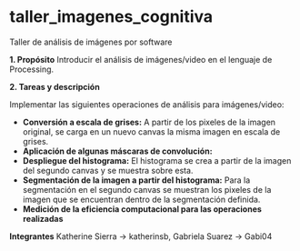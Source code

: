 # taller_imagenes_cognitiva
Taller de análisis de imágenes por software

**1. Propósito**
Introducir el análisis de imágenes/video en el lenguaje de Processing.

**2. Tareas y descripción**

Implementar las siguientes operaciones de análisis para imágenes/video:

- **Conversión a escala de grises:** A partir de los pixeles de la imagen original, se carga en un nuevo canvas la misma imagen en escala de grises.
- **Aplicación de algunas máscaras de convolución:**
- **Despliegue del histograma:** El histograma se crea a partir de la imagen del segundo canvas y se muestra sobre esta. 
- **Segmentación de la imagen a partir del histograma:** Para la segmentación en el segundo canvas se muestran los pixeles de la imagen que se encuentran dentro de la segmentación definida.
- **Medición de la eficiencia computacional para las operaciones realizadas**

**Integrantes**
Katherine Sierra -> katherinsb,
Gabriela Suarez -> Gabi04
